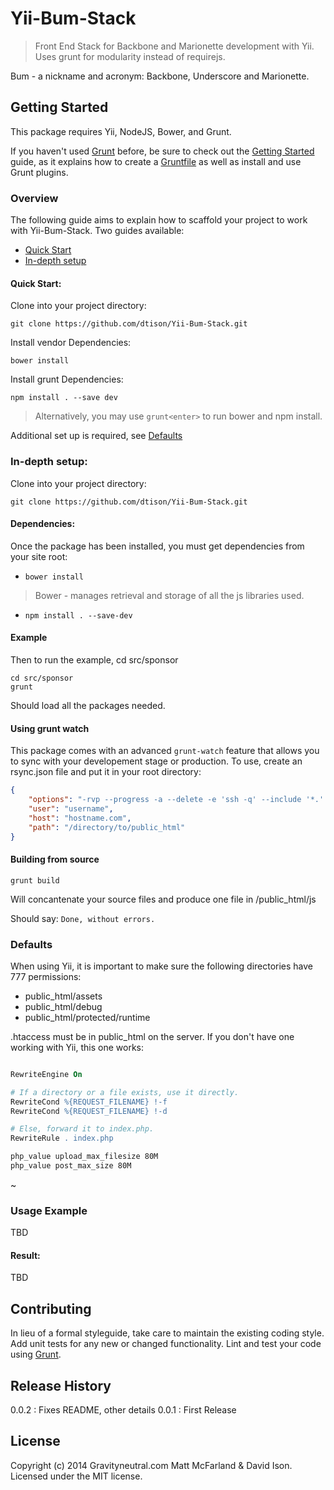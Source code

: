 # Yii-Bum-Stack

> Front End Stack for Backbone and Marionette development with Yii. Uses grunt for modularity instead of requirejs.

Bum - a nickname and acronym: Backbone, Underscore and Marionette.

## Getting Started
This package requires Yii, NodeJS, Bower, and Grunt.

If you haven't used [Grunt](http://gruntjs.com/) before, be sure to check out the [Getting Started](http://gruntjs.com/getting-started) guide, as it explains how to create a [Gruntfile](http://gruntjs.com/sample-gruntfile) as well as install and use Grunt plugins. 

### Overview

The following guide aims to explain how to scaffold your project to work with Yii-Bum-Stack.  Two guides available:
* [Quick Start](#quick-start)
* [In-depth setup](#in-depth-setup)

#### Quick Start:

Clone into your project directory:
```shell
git clone https://github.com/dtison/Yii-Bum-Stack.git
```
Install vendor Dependencies:
```
bower install
```
Install grunt Dependencies:
```
npm install . --save dev
```
> Alternatively, you may use `grunt<enter>` to run bower and npm install.

Additional set up is required, see [Defaults](#defaults)

### In-depth setup:

Clone into your project directory:
```shell
git clone https://github.com/dtison/Yii-Bum-Stack.git
```

#### Dependencies:
Once the package has been installed, you must get dependencies from your site root:


* `bower install`

> Bower - manages retrieval and storage of all the js libraries used.

* `npm install . --save-dev`
 

#### Example
Then to run the example, cd src/sponsor

```shell
cd src/sponsor
grunt
```

Should load all the packages needed.


#### Using grunt watch

This package comes with an advanced `grunt-watch` feature that allows you to sync with your developement stage or production.  To use, create an rsync.json file and put it in your root directory:
```json
{
    "options": "-rvp --progress -a --delete -e 'ssh -q' --include '*.' ",
    "user": "username",
    "host": "hostname.com",
    "path": "/directory/to/public_html"
}
```

#### Building from source

```shell
grunt build
```

Will concantenate your source files and produce one file in /public_html/js

Should say: `Done, without errors.`

### Defaults

When using Yii, it is important to make sure the following directories have 777 permissions:

* public_html/assets
* public_html/debug
* public_html/protected/runtime

.htaccess must be in public_html on the server.  If you don't have one working with Yii, this one works:

```apache

RewriteEngine On

# If a directory or a file exists, use it directly.
RewriteCond %{REQUEST_FILENAME} !-f
RewriteCond %{REQUEST_FILENAME} !-d

# Else, forward it to index.php.
RewriteRule . index.php

php_value upload_max_filesize 80M
php_value post_max_size 80M

```


~  



### Usage Example

TBD

#### Result:
TBD


## Contributing
In lieu of a formal styleguide, take care to maintain the existing coding style. Add unit tests for any new or changed functionality. Lint and test your code using [Grunt](http://gruntjs.com/).

## Release History

0.0.2 : Fixes README, other details
0.0.1 : First Release

## License
Copyright (c) 2014 Gravityneutral.com Matt McFarland & David Ison. Licensed under the MIT license.
